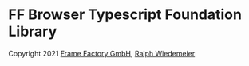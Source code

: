 # FF Browser Typescript Foundation Library

Copyright 2021 [Frame Factory GmbH](https://framefactory.ch), [Ralph Wiedemeier](https://about.me/ralphw)  
